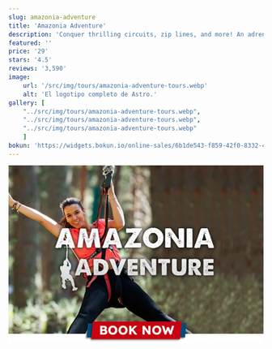 ```yaml
---
slug: amazonia-adventure
title: 'Amazonia Adventure'
description: 'Conquer thrilling circuits, zip lines, and more! An adrenaline-fueled escapade awaits in Cercedilla'
featured: ''
price: '29'
stars: '4.5'
reviews: '3,590'
image:
    url: '/src/img/tours/amazonia-adventure-tours.webp'
    alt: 'El logotipo completo de Astro.'
gallery: [
    "../src/img/tours/amazonia-adventure-tours.webp",
    "../src/img/tours/amazonia-adventure-tours.webp",
    "../src/img/tours/amazonia-adventure-tours.webp"
    ]
bokun: 'https://widgets.bokun.io/online-sales/6b1de543-f859-42f0-8332-446d14d349f4/experience/806807?partialView=1'
---
```



![Another local image](../../img/tours/amazonia-adventure-tours.webp)
